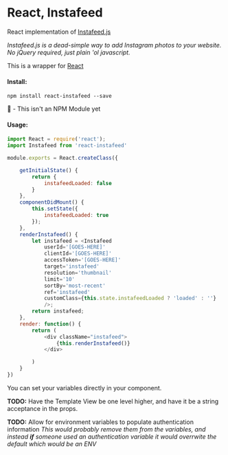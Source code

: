 # React, Instafeed
React implementation of [Instafeed.js](http://instafeedjs.com/)

_Instafeed.js is a dead-simple way to add Instagram photos to your website. No jQuery required, just plain 'ol javascript._

This is a wrapper for [React](https://facebook.github.io/react/)

#### Install:

```shell
npm install react-instafeed --save
```

:ghost: - This isn't an NPM Module yet

#### Usage:

```javascript
import React = require('react');
import Instafeed from 'react-instafeed'

module.exports = React.createClass({

	getInitialState() {
		return {
			instafeedLoaded: false
		}
	},
	componentDidMount() {
		this.setState({
			instafeedLoaded: true
		});
	},
	renderInstafeed() {
		let instafeed = <Instafeed
			userId='[GOES-HERE]'
			clientId='[GOES-HERE]'
			accessToken='[GOES-HERE]'
			target='instafeed'
			resolution='thumbnail'
			limit='10'
			sortBy='most-recent'
			ref='instafeed'
			customClass={this.state.instafeedLoaded ? 'loaded' : ''}
			/>;
		return instafeed;
	},
	render: function() {
		return (
			<div className="instafeed">
				{this.renderInstafeed()}
			</div>

		)
	}
})
```

You can set your variables directly in your component.

**TODO:** Have the Template View be one level higher, and have it be a string acceptance in the props.

**TODO:** Allow for environment variables to populate authentication information
*This would probably remove them from the variables, and instead __if__ someone used an authentication variable it would overrwite the default which would be an ENV*


